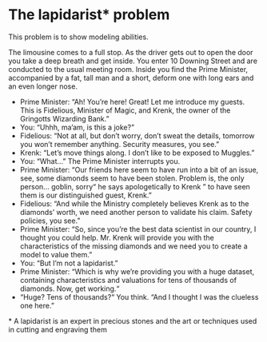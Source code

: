 # The lapidarist* problem

This problem is to show modeling abilities. 

The limousine comes to a full stop. As the driver gets out to open the door you take a deep breath and get inside. You enter 10 Downing Street and are conducted to the usual meeting room. Inside you find the Prime Minister, accompanied by a fat, tall man and a short, deform one with long ears and an even longer nose.

- Prime Minister: “Ah! You’re here! Great! Let me introduce my guests. This is Fidelious, Minister of Magic, and Krenk, the owner of the Gringotts Wizarding Bank.”
- You: “Uhhh, ma’am, is this a joke?”
- Fidelious: “Not at all, but don’t worry, don’t sweat the details, tomorrow you won’t remember anything. Security measures, you see.”
- Krenk: “Let’s move things along. I don’t like to be exposed to Muggles.”
- You: “What...” The Prime Minister interrupts you.
- Prime Minister: “Our friends here seem to have run into a bit of an issue, see, some diamonds seem to have been stolen. Problem is, the only person... goblin, sorry“ he says apologetically to Krenk ” to have seen them is our distinguished guest, Krenk.”
- Fidelious: “And while the Ministry completely believes Krenk as to the diamonds’ worth, we need another person to validate his claim. Safety policies, you see.”
- Prime Minister: “So, since you’re the best data scientist in our country, I thought you could help. Mr. Krenk will provide you with the characteristics of the missing diamonds and we need you to create a model to value them.”
- You: “But I’m not a lapidarist.”
- Prime Minister: “Which is why we’re providing you with a huge dataset, containing characteristics and valuations for tens of thousands of diamonds. Now, get working.“
- “Huge? Tens of thousands?“ You think. “And I thought I was the clueless one here.”

\* A lapidarist is an expert in precious stones and the art or techniques used in cutting and engraving them